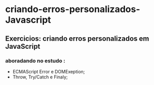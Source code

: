 # criando-erros-personalizados-Javascript

## Exercicios: criando erros personalizados em JavaScript
### aboradando no estudo : 
* ECMAScript Error e DOMExeption;
* Throw, Try/Catch e Finaly;
